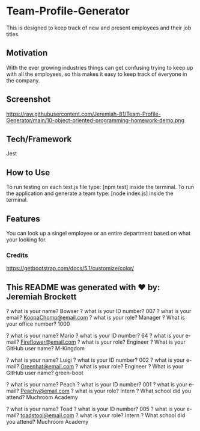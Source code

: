# Team-Profile-Generator

This is designed to keep track of new and present employees and their job titles.

## Motivation

With the ever growing industries things can get confusing trying to keep up with all the employees, so this makes it easy to keep track of everyone in the company.

## Screenshot

https://raw.githubusercontent.com/Jeremiah-81/Team-Profile-Generator/main/10-object-oriented-programming-homework-demo.png

## Tech/Framework

Jest

## How to Use

To run testing on each test.js file type: [npm test] inside the terminal.
To run the application and generate a team type: [node index.js] inside the terminal.

## Features

You can look up a singel employee or an entire department based on what your looking for.

### Credits

https://getbootstrap.com/docs/5.1/customize/color/

## This README was generated with ❤️ by: Jeremiah Brockett



? what is your name? Bowser
? what is your ID number? 007
? what is your email? KoopaChomp@email.com
? what is your role? Manager
? What is your office number? 1000

? what is your name? Mario
? what is your ID number? 64
? what is your e-mail? Fireflower@email.com
? what is your role? Engineer
? What is your GitHub user name? M-Kingdom

? what is your name? Luigi
? what is your ID number? 002
? what is your e-mail? Greenhat@email.com
? what is your role? Engineer
? What is your GitHub user name? green-boot

? what is your name? Peach
? what is your ID number? 001
? what is your e-mail? Peachy@email.com
? what is your role? Intern
? What school did you attend? Muchroom Academy

? what is your name? Toad
? what is your ID number? 005
? what is your e-mail? toadstool@email.com
? what is your role? Intern
? What school did you attend? Muchroom Academy

